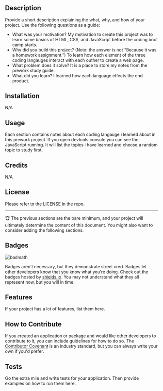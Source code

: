 # <Your-Project-Title>

## Description

Provide a short description explaining the what, why, and how of your project. Use the following questions as a guide:

- What was your motivation? My motivation to create this project was to learn some basics of HTML, CSS, and JavaScript before the coding boot camp starts.
- Why did you build this project? (Note: the answer is not "Because it was a homework assignment.") To learn how each element of the three coding langauges interact with each outher to create a web page.
- What problem does it solve? It is a place to store my notes from the prework study guide.
- What did you learn? I learned how each language effects the end product.


## Installation

N/A

## Usage

Each section contains notes about each coding langauge i learned about in this prework project.
If you open devtools console you can see the JavaScript running. It will list the topics i have learned and choose a random topic to study first.

## Credits

N/A

## License

Please refer to the LICENSE in the repo.

---

🏆 The previous sections are the bare minimum, and your project will ultimately determine the content of this document. You might also want to consider adding the following sections.

## Badges

![badmath](https://img.shields.io/github/languages/top/nielsenjared/badmath)

Badges aren't necessary, but they demonstrate street cred. Badges let other developers know that you know what you're doing. Check out the badges hosted by [shields.io](https://shields.io/). You may not understand what they all represent now, but you will in time.

## Features

If your project has a lot of features, list them here.

## How to Contribute

If you created an application or package and would like other developers to contribute to it, you can include guidelines for how to do so. The [Contributor Covenant](https://www.contributor-covenant.org/) is an industry standard, but you can always write your own if you'd prefer.

## Tests

Go the extra mile and write tests for your application. Then provide examples on how to run them here.